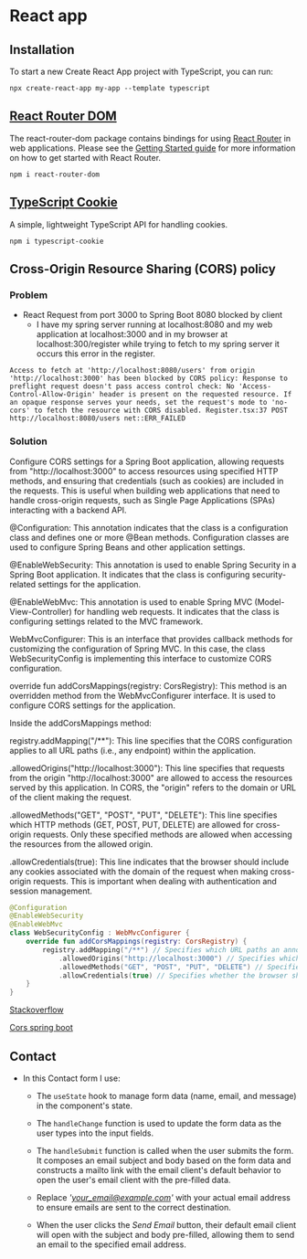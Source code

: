 # React app

## Installation

To start a new Create React App project with TypeScript, you can run:
```
npx create-react-app my-app --template typescript
```

## [React Router DOM](https://www.npmjs.com/package/react-router-dom)

The react-router-dom package contains bindings for using [React Router](https://github.com/remix-run/react-router) in web applications. Please see the [Getting Started guide](https://reactrouter.com/en/main/start/tutorial) for more information on how to get started with React Router.
```
npm i react-router-dom
```

## [TypeScript Cookie](https://www.npmjs.com/package/typescript-cookie)

A simple, lightweight TypeScript API for handling cookies.

```
npm i typescript-cookie
```

## Cross-Origin Resource Sharing (CORS) policy

### Problem

- React Request from port 3000 to Spring Boot 8080 blocked by client
  - I have my spring server running at localhost:8080 and my web application at localhost:3000 and in my browser at localhost:300/register while trying to fetch to my spring server it occurs this error in the register.

```
Access to fetch at 'http://localhost:8080/users' from origin 'http://localhost:3000' has been blocked by CORS policy: Response to preflight request doesn't pass access control check: No 'Access-Control-Allow-Origin' header is present on the requested resource. If an opaque response serves your needs, set the request's mode to 'no-cors' to fetch the resource with CORS disabled. Register.tsx:37 POST http://localhost:8080/users net::ERR_FAILED
```

### Solution

Configure CORS settings for a Spring Boot application, allowing requests from "http://localhost:3000" to access resources using specified HTTP methods, and ensuring that credentials (such as cookies) are included in the requests. This is useful when building web applications that need to handle cross-origin requests, such as Single Page Applications (SPAs) interacting with a backend API.

@Configuration: This annotation indicates that the class is a configuration class and defines one or more @Bean methods. Configuration classes are used to configure Spring Beans and other application settings.

@EnableWebSecurity: This annotation is used to enable Spring Security in a Spring Boot application. It indicates that the class is configuring security-related settings for the application.

@EnableWebMvc: This annotation is used to enable Spring MVC (Model-View-Controller) for handling web requests. It indicates that the class is configuring settings related to the MVC framework.

WebMvcConfigurer: This is an interface that provides callback methods for customizing the configuration of Spring MVC. In this case, the class WebSecurityConfig is implementing this interface to customize CORS configuration.

override fun addCorsMappings(registry: CorsRegistry): This method is an overridden method from the WebMvcConfigurer interface. It is used to configure CORS settings for the application.

Inside the addCorsMappings method:

registry.addMapping("/**"): This line specifies that the CORS configuration applies to all URL paths (i.e., any endpoint) within the application.

.allowedOrigins("http://localhost:3000"): This line specifies that requests from the origin "http://localhost:3000" are allowed to access the resources served by this application. In CORS, the "origin" refers to the domain or URL of the client making the request.

.allowedMethods("GET", "POST", "PUT", "DELETE"): This line specifies which HTTP methods (GET, POST, PUT, DELETE) are allowed for cross-origin requests. Only these specified methods are allowed when accessing the resources from the allowed origin.

.allowCredentials(true): This line indicates that the browser should include any cookies associated with the domain of the request when making cross-origin requests. This is important when dealing with authentication and session management.

```kotlin
@Configuration
@EnableWebSecurity
@EnableWebMvc
class WebSecurityConfig : WebMvcConfigurer {
    override fun addCorsMappings(registry: CorsRegistry) {
        registry.addMapping("/**") // Specifies which URL paths an annotated controller class is mapped to.
            .allowedOrigins("http://localhost:3000") // Specifies which origins are allowed to access the resources.
            .allowedMethods("GET", "POST", "PUT", "DELETE") // Specifies which methods are allowed to access the resources.
            .allowCredentials(true) // Specifies whether the browser should include any cookies associated with the domain of the request being annotated.
    }
}
```

[Stackoverflow](https://stackoverflow.com/questions/71802709/react-js-request-from-port-3000-to-spring-boot-8080-blocked-by-client)

[Cors spring boot](https://rajendraprasadpadma.medium.com/what-the-cors-ft-spring-boot-spring-security-562f24d705c9)

## Contact

- In this Contact form I use:

  - The ``useState`` hook to manage form data (name, email, and message) in the component's state.

  - The ``handleChange`` function is used to update the form data as the user types into the input fields.

  - The ``handleSubmit`` function is called when the user submits the form. It composes an email subject and body based on the form data and constructs a mailto link with the email client's default behavior to open the user's email client with the pre-filled data.

  - Replace _'your_email@example.com'_ with your actual email address to ensure emails are sent to the correct destination.

  - When the user clicks the _Send Email_ button, their default email client will open with the subject and body pre-filled, allowing them to send an email to the specified email address.
